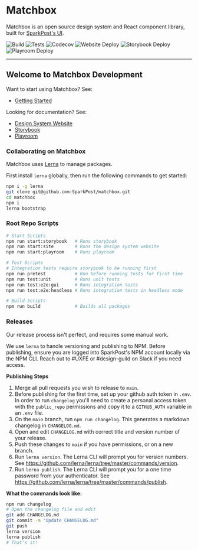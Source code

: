 # Matchbox

Matchbox is an open source design system and React component library, built for
[SparkPost's UI](https://github.com/SparkPost/2web2ui).

![Build](https://img.shields.io/github/workflow/status/SparkPost/matchbox/Build?label=Build&style=flat-square)
![Tests](https://img.shields.io/github/workflow/status/SparkPost/matchbox/Unit%20and%20Cypress%20Tests?label=Tests&style=flat-square)
![Codecov](https://img.shields.io/codecov/c/gh/SparkPost/matchbox?label=Coverage&style=flat-square)
![Website Deploy](https://img.shields.io/netlify/0ce1d44f-e768-4a1a-b7da-0cf637a2b854?label=Website%20Deploy&style=flat-square)
![Storybook Deploy](https://img.shields.io/netlify/d9885b5c-2b54-4d4d-82c0-0e28349d2334?label=Storybook%20Deploy&style=flat-square)
![Playroom Deploy](https://img.shields.io/netlify/f2107970-a943-4662-bc75-81b4bd806e6c?label=Playroom%20Deploy&style=flat-square)

---

## Welcome to Matchbox Development

Want to start using Matchbox? See:

- [Getting Started](https://design.sparkpost.com/components/overview)

Looking for documentation? See:

- [Design System Website](https://design.sparkpost.com)
- [Storybook](https://matchbox-storybook.netlify.app/)
- [Playroom](https://matchbox-playroom.netlify.app/)

### Collaborating on Matchbox

Matchbox uses [Lerna](https://github.com/lerna/lerna) to manage packages.

First install `lerna` globally, then run the following commands to get started:

```bash
npm i -g lerna
git clone git@github.com:SparkPost/matchbox.git
cd matchbox
npm i
lerna bootstrap
```

### Root Repo Scripts

```bash
# Start Scripts
npm run start:storybook   # Runs storybook
npm run start:site        # Runs the design system website
npm run start:playroom    # Runs playroom

# Test Scripts
# Integration tests require storybook to be running first
npm run pretest           # Run before running tests for first time
npm run test:unit         # Runs unit tests
npm run test:e2e:gui      # Runs integration tests
npm run test:e2e:headless # Runs integration tests in headless mode

# Build Scripts
npm run build             # Builds all packages
```

### Releases

Our release process isn't perfect, and requires some manual work.

We use `lerna` to handle versioning and publishing to NPM. Before publishing, ensure you are logged
into SparkPost's NPM account locally via the NPM CLI. Reach out to #UXFE or #design-guild on Slack
if you need access.

**Publishing Steps**

1. Merge all pull requests you wish to release to `main`.
1. Before publishing for the first time, set up your github auth token in `.env`. In order to run
   `changelog` you'll need to create a personal access token with the `public_repo` permissions and
   copy it to a `GITHUB_AUTH` variable in an `.env` file.
1. On the `main` branch, run `npm run changelog`. This generates a markdown changelog in
   `CHANGELOG.md`.
1. Open and edit `CHANGELOG.md` with correct title and version number of your release.
1. Push these changes to `main` if you have permissions, or on a new branch.
1. Run `lerna version`. The Lerna CLI will prompt you for version numbers. See
   https://github.com/lerna/lerna/tree/master/commands/version.
1. Run `lerna publish`. The Lerna CLI will prompt you for a one time password from your
   authenticator. See https://github.com/lerna/lerna/tree/master/commands/publish.

**What the commands look like:**

```bash
npm run changelog
# Open the changelog file and edit
git add CHANGELOG.md
git commit -m "Update CHANGELOG.md"
git push
lerna version
lerna publish
# That's it!
```
